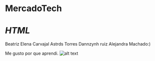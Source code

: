 # MercadoTech
# ***HTML***

Beatriz Elena Carvajal 
Astrds Torres
Dannzynh ruiz 
Alejandra Machado:)


Me gusto por que aprendi.
![alt text](https://www.pexels.com/es-es/foto/persona-alimentando-pollo-blanco-al-aire-libre-375510/)
